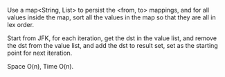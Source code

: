 
Use a map<String, List<String>> to persist the <from, to> mappings, and for all values inside the map, sort all the values in the map so that they are all in lex order.   

Start from JFK, for each iteration,  get the dst in the value list, and remove the dst from the value list, and add the dst to result set, set as the starting point for next iteration.   

Space O(n), Time O(n).    

